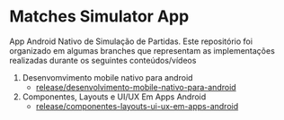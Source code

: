 # Matches Simulator App

App Android Nativo de Simulação de Partidas. Este repositório foi organizado em algumas branches que representam as implementações realizadas durante os seguintes conteúdos/vídeos

1. Desenvomvimento mobile nativo para android
      -  [release/desenvolvimento-mobile-nativo-para-android](https://github.com/wtsntc/matches-simulator-app/tree/release/desenvolvimento-mobile-nativo-para-android)
1. Componentes, Layouts e UI/UX Em Apps Android
      -  [release/componentes-layouts-ui-ux-em-apps-android](https://github.com/wtsntc/matches-simulator-app/treerelease/componentes-layouts-ui-ux-em-apps-android)

